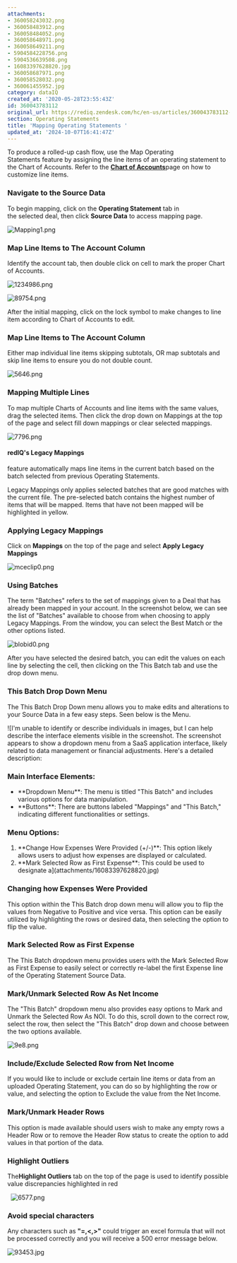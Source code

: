 ```yaml
---
attachments:
- 360058243032.png
- 360058483912.png
- 360058484052.png
- 360058648971.png
- 360058649211.png
- 5904584228756.png
- 5904536639508.png
- 16083397628820.jpg
- 360058687971.png
- 360058528032.png
- 360061455952.jpg
category: dataIQ
created_at: '2020-05-28T23:55:43Z'
id: 360043783112
original_url: https://rediq.zendesk.com/hc/en-us/articles/360043783112-Mapping-Operating-Statements
section: Operating Statements
title: 'Mapping Operating Statements '
updated_at: '2024-10-07T16:41:47Z'
---
```


To produce a rolled-up cash flow, use the Map Operating Statements feature by assigning the line items of an operating statement to the Chart of Accounts. Refer to the [**Chart of Accounts**](https://rediq.zendesk.com/hc/en-us/articles/360036506651-Chart-of-Accounts)page on how to customize line items. 

### **Navigate to the Source Data**

To begin mapping, click on the **Operating Statement** tab in the selected deal, then click **Source Data** to access mapping page. 

![Mapping1.png](https://rediq.zendesk.com/hc/article_attachments/360058243032/Mapping1.png)

### **Map Line Items to The Account Column**

Identify the account tab, then double click on cell to mark the proper Chart of Accounts. 

![1234986.png](https://rediq.zendesk.com/hc/article_attachments/360058483912/1234986.png)

![89754.png](https://rediq.zendesk.com/hc/article_attachments/360058484052/89754.png)

After the initial mapping, click on the lock symbol to make changes to line item according to Chart of Accounts to edit. 

### **Map Line Items to The Account Column**

Either map individual line items skipping subtotals, OR map subtotals and skip line items to ensure you do not double count.

![5646.png](https://rediq.zendesk.com/hc/article_attachments/360058648971/5646.png)

### **Mapping Multiple Lines**

To map multiple Charts of Accounts and line items with the same values, drag the selected items. Then click the drop down on Mappings at the top of the page and select fill down mappings or clear selected mappings. 

![7796.png](https://rediq.zendesk.com/hc/article_attachments/360058649211/7796.png)

#### **redIQ's Legacy Mappings**

feature automatically maps line items in the current batch based on the batch selected from previous Operating Statements.

Legacy Mappings only applies selected batches that are good matches with the current file. The pre-selected batch contains the highest number of items that will be mapped. Items that have not been mapped will be highlighted in yellow. 

### **Applying Legacy Mappings**

Click on **Mappings** on the top of the page and select **Apply Legacy Mappings** 

![mceclip0.png](https://rediq.zendesk.com/hc/article_attachments/5904584228756/mceclip0.png)

### **Using Batches**

The term "Batches" refers to the set of mappings given to a Deal that has already been mapped in your account. In the screenshot below, we can see the list of "Batches" available to choose from when choosing to apply Legacy Mappings. From the window, you can select the Best Match or the other options listed.

![blobid0.png](https://rediq.zendesk.com/hc/article_attachments/5904536639508/blobid0.png)

After you have selected the desired batch, you can edit the values on each line by selecting the cell, then clicking on the This Batch tab and use the drop down menu.

### **This Batch Drop Down Menu**

The This Batch Drop Down menu allows you to make edits and alterations to your Source Data in a few easy steps. Seen below is the Menu.

![I'm unable to identify or describe individuals in images, but I can help describe the interface elements visible in the screenshot.
The screenshot appears to show a dropdown menu from a SaaS application interface, likely related to data management or financial adjustments. Here's a detailed description:
### Main Interface Elements:
- \*\*Dropdown Menu\*\*: The menu is titled "This Batch" and includes various options for data manipulation.
- \*\*Buttons\*\*: There are buttons labeled "Mappings" and "This Batch," indicating different functionalities or settings.
### Menu Options:
1. \*\*Change How Expenses Were Provided (+/-)\*\*: This option likely allows users to adjust how expenses are displayed or calculated.
2. \*\*Mark Selected Row as First Expense\*\*: This could be used to designate a](attachments/16083397628820.jpg)

### **Changing how Expenses Were Provided**

This option within the This Batch drop down menu will allow you to flip the values from Negative to Positive and vice versa. This option can be easily utilized by highlighting the rows or desired data, then selecting the option to flip the value.

### **Mark Selected Row as First Expense**

The This Batch dropdown menu provides users with the Mark Selected Row as First Expense to easily select or correctly re-label the first Expense line of the Operating Statement Source Data.

### **Mark/Unmark Selected Row As Net Income**

The "This Batch" dropdown menu also provides easy options to Mark and Unmark the Selected Row As NOI. To do this, scroll down to the correct row, select the row, then select the "This Batch" drop down and choose between the two options available.

![9e8.png](https://rediq.zendesk.com/hc/article_attachments/360058687971/9e8.png)

### **Include/Exclude Selected Row from Net Income**

If you would like to include or exclude certain line items or data from an uploaded Operating Statement, you can do so by highlighting the row or value, and selecting the option to Exclude the value from the Net Income.

### **Mark/Unmark Header Rows**

This option is made available should users wish to make any empty rows a Header Row or to remove the Header Row status to create the option to add values in that portion of the data.

### **Highlight Outliers**

The**Highlight Outliers** tab on the top of the page is used to identify possible value discrepancies highlighted in red 

  ![6577.png](https://rediq.zendesk.com/hc/article_attachments/360058528032/6577.png)

### **Avoid special characters**

Any characters such as **"=,<,>"** could trigger an excel formula that will not be processed correctly and you will receive a 500 error message below.

![93453.jpg](https://rediq.zendesk.com/hc/article_attachments/360061455952/93453.jpg)